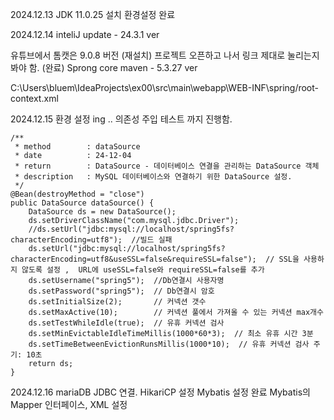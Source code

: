 2024.12.13
JDK 11.0.25 설치
환경설정 완료

2024.12.14
inteliJ update - 24.3.1 ver

유튜브에서
톰캣은 9.0.8 버전  (재설치)
프로젝트 오픈하고 나서 링크 제대로 눌리는지 봐야 함. (완료)
Sprong core maven - 5.3.27 ver

C:\Users\bluem\IdeaProjects\ex00\src\main\webapp\WEB-INF\spring/root-context.xml


2024.12.15
환경 설정 ing ..
의존성 주입 테스트 까지 진행함.


    /**
     * method        : dataSource
     * date          : 24-12-04
     * return        : DataSource - 데이터베이스 연결을 관리하는 DataSource 객체
     * description   : MySQL 데이터베이스와 연결하기 위한 DataSource 설정.
     */
    @Bean(destroyMethod = "close")
    public DataSource dataSource() {
        DataSource ds = new DataSource();
        ds.setDriverClassName("com.mysql.jdbc.Driver");
        //ds.setUrl("jdbc:mysql://localhost/spring5fs?characterEncoding=utf8");  //빌드 실패
        ds.setUrl("jdbc:mysql://localhost/spring5fs?characterEncoding=utf8&useSSL=false&requireSSL=false");  // SSL을 사용하지 않도록 설정 ,  URL에 useSSL=false와 requireSSL=false를 추가
        ds.setUsername("spring5");  //Db연결시 사용자명
        ds.setPassword("spring5");  // Db연결시 암호
        ds.setInitialSize(2);       // 커넥션 갯수
        ds.setMaxActive(10);        // 커넥션 풀에서 가져올 수 있는 커넥션 max개수
        ds.setTestWhileIdle(true);  // 유휴 커넥션 검사
        ds.setMinEvictableIdleTimeMillis(1000*60*3);  // 최소 유휴 시간 3분
        ds.setTimeBetweenEvictionRunsMillis(1000*10);  // 유휴 커넥션 검사 주기: 10초
        return ds;
    }

2024.12.16
mariaDB JDBC 연결.
HikariCP 설정 
Mybatis 설정 완료
Mybatis의 Mapper 인터페이스, XML 설정 


